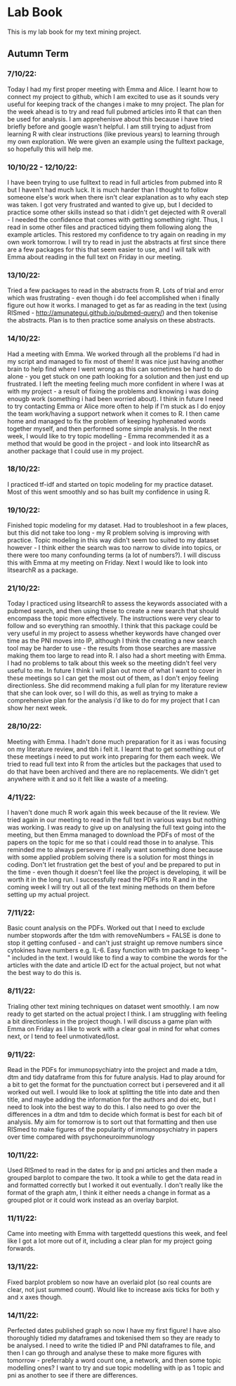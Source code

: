 # Lab Book

This is my lab book for my text mining project.

## Autumn Term 
### 7/10/22: 
Today I had my first proper meeting with Emma and Alice. I learnt how to connect my project to github, which I am excited to use as it sounds very useful for keeping track of the changes i make to mny project. The plan for the week ahead is to try and read full pubmed articles into R that can then be used for analysis. I am apprehenisve about this because i have tried briefly before and google wasn't helpful. I am still trying to adjust from learning R with clear instructions (like previous years) to learning through my own exploration. We were given an example using the fulltext package, so hopefully this will help me.

### 10/10/22 - 12/10/22: 
I have been trying to use fulltext to read in full articles from pubmed into R but I haven't had much luck. It is much harder than I thought to follow someone else's work when there isn't clear explanation as to why each step was taken. I got very frustrated and wanted to give up, but I decided to practice some other skills instead so that i didn't get dejected with R overall - I needed the confidence that comes with getting something right. Thus, I read in some other files and practiced tidying them following along the example articles. This restored my confidence to try again on reading in my own work tomorrow. I will try to read in just the abstracts at first since there are a few packages for this that seem easier to use, and I will talk with Emma about reading in the full text on Friday in our meeting. 

### 13/10/22: 
Tried a few packages to read in the abstracts from R. Lots of trial and error which was frustrating - even though i do feel accomplished when i finally figure out how it works. I managed to get as far as reading in the text (using RISmed - http://amunategui.github.io/pubmed-query/) and then tokenise the abstracts. Plan is to then practice some analysis on these abstracts.

### 14/10/22: 
Had a meeting with Emma. We worked through all the problems I'd had in my script and managed to fix most of them! It was nice just having another brain to help find where I went wrong as this can sometimes be hard to do alone - you get stuck on one path looking for a solution and then just end up frustrated. I left the meeting feeling much more confident in where I was at with my project - a result of fixing the problems and knowing i was doing enougb work (something i had been worried about). I think in future I need to try contacting Emma or Alice more often to help if I'm stuck as I do enjoy the team work/having a support network when it comes to R. I then came home and managed to fix the problem of keeping hyphenated words together myself, and then performed some simple analysis. In the next week, I would like to try topic modelling - Emma recommended it as a method that would be good in the project - and look into litsearchR as another package that I could use in my project. 

### 18/10/22:
I practiced tf-idf and started on topic modeling for my practice dataset. Most of this went smoothly and so has built my confidence in using R. 

### 19/10/22:
Finished topic modeling for my dataset. Had to troubleshoot in a few places, but this did not take too long - my R problem solving is improving with practice. Topic modeling in this way didn't seem too suited to my dataset however - I think either the search was too narrow to divide into topics, or there were too many confounding terms (a lot of numbers?). I will discuss this with Emma at my meeting on Friday. Next I would like to look into litsearchR as a package. 

### 21/10/22: 
Today I practiced using litsearchR to assess the keywords associated with a pubmed search, and then using these to create a new search that should encompass the topic more effectively. The instructions were very clear to follow and so everything ran smoothly. I think that this package could be very useful in my project to assess whether keywords have changed over time as the PNI moves into IP, although I think the creating a new search tool may be harder to use - the results from those searches are massive making them too large to read into R. 
I also had a short meeting with Emma. I had no problems to talk about this week so the meeting didn't feel very useful to me. In future I think I will plan out more of what I want to cover in these meetings so I can get the most out of them, as I don't enjoy feeling directionless. She did recommend making a full plan for my literature review that she can look over, so I will do this, as well as trying to make a comprehensive plan for the analysis i'd like to do for my project that I can show her next week. 

### 28/10/22:  
Meeting with Emma. I hadn't done much preparation for it as i was focusing on my literature review, and tbh i felt it. I learnt that to get something out of these meetings i need to put work into preparing for them each week. We tried to read full text into R from the articles but the packages that used to do that have been archived and there are no replacements. We didn't get anywhere with it and so it felt like a waste of a meeting. 

### 4/11/22: 
I haven't done much R work again this week because of the lit review. We tried again in our meeting to read in the full text in various ways but nothing was working. I was ready to give up on analysing the full text going into the meeting, but then Emma managed to download the PDFs of most of the papers on the topic for me so that i could read those in to analyse. This reminded me to always persevere if i really want something done because with some applied problem solving there is a solution for most things in coding. Don't let frustration get the best of you! and be prepared to put in the time - even though it doesn't feel like the project is developing, it will be worth it in the long run. 
I successfully read the PDFs into R and in the coming week I will try out all of the text mining methods on them before setting up my actual project. 

### 7/11/22:
Basic count analysis on the PDFs. Worked out that I need to exclude number stopwords after the tdm with removeNumbers = FALSE is done to stop it getting confused - and can't just straight up remove numbers since cytokines have numbers e.g. IL-6. Easy function with tm package to keep "-" included in the text. I would like to find a way to combine the words for the articles with the date and article ID ect for the actual project, but not what the best way to do this is. 

### 8/11/22:
Trialing other text mining techniques on dataset went smoothly. I am now ready to get started on the actual project I think. I am struggling with feeling a bit directionless in the project though. I will discuss a game plan with Emma on Friday as I like to work with a clear goal in mind for what comes next, or I tend to feel unmotivated/lost. 

### 9/11/22:
Read in the PDFs for immunopsychiatry into the project and made a tdm, dtm and tidy dataframe from this for future analysis. Had to play around for a bit to get the format for the punctuation correct but i persevered and it all worked out well. I would like to look at splitting the title into date and then title, and maybe adding the information for the authors and doi etc, but I need to look into the best way to do this. I also need to go over the differences in a dtm and tdm to decide which format is best for each bit of analysis. 
My aim for tomorrow is to sort out that formatting and then use RISmed to make figures of the popularity of immunopsychiatry in papers over time compared with psychoneuroimmunology

### 10/11/22:
Used RISmed to read in the dates for ip and pni articles and then made a grouped barplot to compare the two. It took a while to get the data read in and formatted correctly but I worked it out eventually. I don't really like the format of the graph atm, I think it either needs a change in format as a grouped plot or it could work instead as an overlay barplot. 

### 11/11/22: 
Came into meeting with Emma with targettedd questions this week, and feel like I got a lot more out of it, including a clear plan for my project going forwards. 

### 13/11/22: 
Fixed barplot problem so now have an overlaid plot (so real counts are clear, not just summed count). Would like to increase axis ticks for both y and x axes though. 

### 14/11/22:
Perfected dates published graph so now I have my first figure! I have also thoroughly tidied my dataframes and tokenised them so they are ready to be analysed. I need to write the tidied IP and PNI dataframes to file, and then I can go through and analyse these to make more figures with tomorrow - preferrably a word count one, a network, and then some topic modelling ones? I want to try and sue topic modelling with ip as 1 topic and pni as another to see if there are differences. 
















